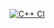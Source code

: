 [![C++ CI](https://github.com/BitwiseSynapse/cpp-starter/actions/workflows/build.yml/badge.svg)](https://github.com/BitwiseSynapse/cpp-starter/actions/workflows/build.yml)
